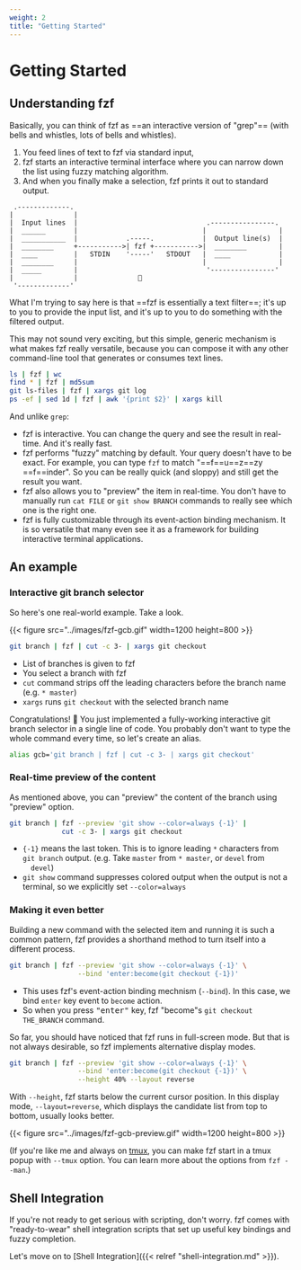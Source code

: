 ```yaml
---
weight: 2
title: "Getting Started"
---
```


# Getting Started

## Understanding fzf

Basically, you can think of fzf as ==an interactive version of "grep"== (with
bells and whistles, lots of bells and whistles).

1. You feed lines of text to fzf via standard input,
2. fzf starts an interactive terminal interface where you can narrow down the
   list using fuzzy matching algorithm.
3. And when you finally make a selection, fzf prints it out to standard output.

```goat
 .-------------.
|               |
|  Input lines  |                                .----------------.
|  ______       |                               |                  |
|  ___________  |            .-----.            |  Output line(s)  |
|  ________     +----------->| fzf +----------->|  ________        |
|  ____         |   STDIN    '-----'   STDOUT   |  ____            |
|  ________     |                               |                  |
|  _____        |                                '----------------'
|               |               👀
 '-------------'
```

What I'm trying to say here is that ==fzf is essentially a text filter==; it's
up to you to provide the input list, and it's up to you to do something with
the filtered output.

This may not sound very exciting, but this simple, generic mechanism is what
makes fzf really versatile, because you can compose it with any other
command-line tool that generates or consumes text lines.

```sh
ls | fzf | wc
find * | fzf | md5sum
git ls-files | fzf | xargs git log
ps -ef | sed 1d | fzf | awk '{print $2}' | xargs kill
```

And unlike `grep`:

* fzf is interactive. You can change the query and see the result in
  real-time. And it's really fast.
* fzf performs "fuzzy" matching by default. Your query doesn't have to be
  exact. For example, you can type `fzf` to match "==f==u==z==zy ==f==inder".
  So you can be really quick (and sloppy) and still get the result you want.
* fzf also allows you to "preview" the item in real-time. You don't have to
  manually run `cat FILE` or `git show BRANCH` commands to really see which
  one is the right one.
* fzf is fully customizable through its event-action binding mechanism. It is
  so versatile that many even see it as a framework for building interactive
  terminal applications.

## An example

### Interactive git branch selector

So here's one real-world example. Take a look.

{{< figure src="../images/fzf-gcb.gif" width=1200 height=800 >}}

```sh
git branch | fzf | cut -c 3- | xargs git checkout
```

* List of branches is given to fzf
* You select a branch with fzf
* `cut` command strips off the leading characters before the branch name
  (e.g. `* master`)
* `xargs` runs `git checkout` with the selected branch name

Congratulations! :tada: You just implemented a fully-working interactive git
branch selector in a single line of code. You probably don't want to type the
whole command every time, so let's create an alias.

```sh
alias gcb='git branch | fzf | cut -c 3- | xargs git checkout'
```

### Real-time preview of the content

As mentioned above, you can "preview" the content of the branch using
"preview" option.

```sh
git branch | fzf --preview 'git show --color=always {-1}' |
             cut -c 3- | xargs git checkout
```

* `{-1}` means the last token. This is to ignore leading `*` characters from
  `git branch` output. (e.g. Take `master` from `* master`, or `devel` from
  `  devel`)
* `git show` command suppresses colored output when the output is not
  a terminal, so we explicitly set `--color=always`

### Making it even better

Building a new command with the selected item and running it is such a common
pattern, fzf provides a shorthand method to turn itself into a different
process.

```sh
git branch | fzf --preview 'git show --color=always {-1}' \
                 --bind 'enter:become(git checkout {-1})'
```

* This uses fzf's event-action binding mechnism (`--bind`). In this case, we
  bind `enter` key event to `become` action.
* So when you press <kbd>"enter"</kbd> key, fzf "become"s `git checkout
  THE_BRANCH` command.

So far, you should have noticed that fzf runs in full-screen mode. But that is
not always desirable, so fzf implements alternative display modes.

```sh
git branch | fzf --preview 'git show --color=always {-1}' \
                 --bind 'enter:become(git checkout {-1})' \
                 --height 40% --layout reverse
```

With `--height`, fzf starts below the current cursor position. In this display
mode, `--layout=reverse`, which displays the candidate list from top to
bottom, usually looks better.

{{< figure src="../images/fzf-gcb-preview.gif" width=1200 height=800 >}}

(If you're like me and always on [tmux][tmux], you can make fzf start in
a tmux popup with `--tmux` option. You can learn more about the options from
`fzf --man`.)

[tmux]: https://github.com/tmux/tmux

## Shell Integration

If you're not ready to get serious with scripting, don't worry. fzf comes with
"ready-to-wear" shell integration scripts that set up useful key bindings and
fuzzy completion.

Let's move on to [Shell Integration]({{< relref "shell-integration.md" >}}).
